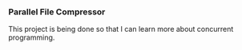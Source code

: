 ### Parallel File Compressor

This project is being done so that I can learn more about concurrent programming.